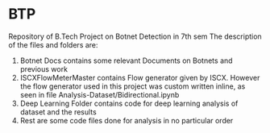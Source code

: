 # BTP
Repository of B.Tech Project on Botnet Detection in 7th sem
The description of the files and folders are:
1. Botnet Docs contains some relevant Documents on Botnets and previous work
2. ISCXFlowMeterMaster contains Flow generator given by ISCX. However the flow generator used in this project was custom written inline, as seen in file Analysis-Dataset/Bidirectional.ipynb
3. Deep Learning Folder contains code for deep learning analysis of dataset and the results
4. Rest are some code files done for analysis in no particular order
